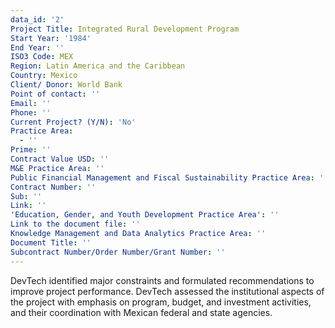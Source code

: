```yaml
---
data_id: '2'
Project Title: Integrated Rural Development Program
Start Year: '1984'
End Year: ''
ISO3 Code: MEX
Region: Latin America and the Caribbean
Country: Mexico
Client/ Donor: World Bank
Point of contact: ''
Email: ''
Phone: ''
Current Project? (Y/N): 'No'
Practice Area:
  - ''
Prime: ''
Contract Value USD: ''
M&E Practice Area: ''
Public Financial Management and Fiscal Sustainability Practice Area: ''
Contract Number: ''
Sub: ''
Link: ''
'Education, Gender, and Youth Development Practice Area': ''
Link to the document file: ''
Knowledge Management and Data Analytics Practice Area: ''
Document Title: ''
Subcontract Number/Order Number/Grant Number: ''
---
```

DevTech identified major constraints and formulated recommendations to improve project performance. DevTech assessed the institutional aspects of the project with emphasis on program, budget, and investment activities, and their coordination with Mexican federal and state agencies.